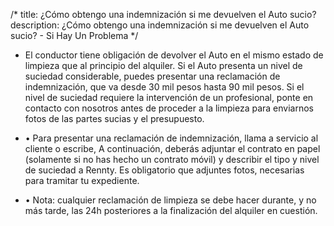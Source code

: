 /*
title: ¿Cómo obtengo una indemnización si me devuelven el Auto sucio?
description: ¿Cómo obtengo una indemnización si me devuelven el Auto sucio? - Si Hay Un Problema
*/

* El conductor tiene obligación de devolver el Auto en el mismo estado de limpieza que al principio del alquiler. Si el Auto presenta un nivel de suciedad considerable, puedes presentar una reclamación de indemnización, que va desde 30 mil pesos hasta 90 mil pesos. Si el nivel de suciedad requiere la intervención de un profesional, ponte en contacto con nosotros antes de proceder a la limpieza para enviarnos fotos de las partes sucias y el presupuesto.

* •	Para presentar una reclamación de indemnización, llama a servicio al cliente o escribe, A continuación, deberás adjuntar el contrato en papel (solamente si no has hecho un contrato móvil) y describir el tipo y nivel de suciedad a Rennty. Es obligatorio que adjuntes fotos, necesarias para tramitar tu expediente.

* •	Nota: cualquier reclamación de limpieza se debe hacer durante, y no más tarde, las 24h posteriores a la finalización del alquiler en cuestión.